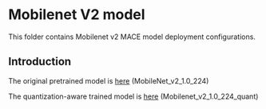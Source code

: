 Mobilenet V2 model
=====

This folder contains Mobilenet v2 MACE model deployment configurations.

Introduction
---
The original pretrained model is [here](https://github.com/tensorflow/models/tree/master/research/slim#pre-trained-models) (MobileNet_v2_1.0_224)

The quantization-aware trained model is [here](https://github.com/tensorflow/tensorflow/blob/master/tensorflow/contrib/lite/g3doc/models.md) (Mobilenet_v2_1.0_224_quant)
